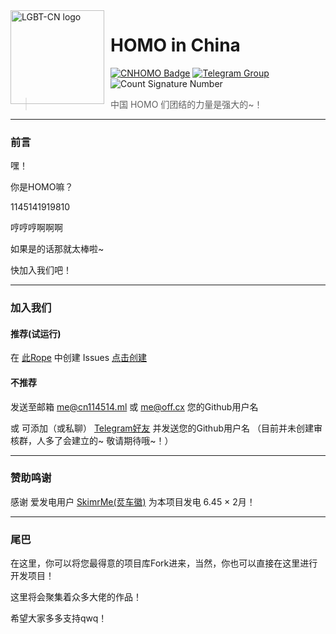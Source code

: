 <img width="150" height="150" align="left" style="float: left; margin: 0 10px 0 0;" alt="LGBT-CN logo" src="https://avatars.githubusercontent.com/u/115162810?s=88&v=4">

# HOMO in China

[![CNHOMO Badge](https://img.shields.io/badge/Support-CNHOMO-FF0000)](https://github.com/CNHOMO)
[![Telegram Group](https://img.shields.io/badge/Telegram-CNHOMO-FFA500.svg)](https://t.me/CNHOMO)
![Count Signature Number](https://github.com/LGBT-CN/LGBTQIA-in-China/workflows/Count%20Signature%20Number/badge.svg?style=flat-square)

> 中国 HOMO 们团结的力量是强大的~！

---

### 前言

嘿！

你是HOMO嘛？

1145141919810

哼哼哼啊啊啊

如果是的话那就太棒啦~

快加入我们吧！

---

### 加入我们

#### 推荐(试运行)

在 [此Rope](https://github.com/CNHOMO/About) 中创建 Issues [点击创建](https://github.com/CNHOMO/About/issues/new/choose)

#### 不推荐

发送至邮箱 me@cn114514.ml 或 me@off.cx 您的Github用户名

或 可添加（或私聊） [Telegram好友](https://t.me/NiuFuyu_CN) 并发送您的Github用户名 （目前并未创建审核群，人多了会建立的~ 敬请期待哦~！）

---

### 赞助鸣谢

感谢 爱发电用户 [SkimrMe(烎车徽)](https://afdian.net/u/0d96e9305b8e11edbaf952540025c377) 为本项目发电 6.45 × 2月！

---

### 尾巴

在这里，你可以将您最得意的项目库Fork进来，当然，你也可以直接在这里进行开发项目！

这里将会聚集着众多大佬的作品！

希望大家多多支持qwq！
